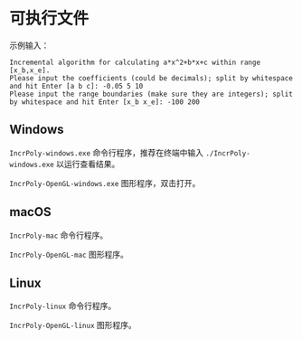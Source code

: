 # 可执行文件

示例输入：

```
Incremental algorithm for calculating a*x^2+b*x+c within range [x_b,x_e].
Please input the coefficients (could be decimals); split by whitespace and hit Enter [a b c]: -0.05 5 10
Please input the range boundaries (make sure they are integers); split by whitespace and hit Enter [x_b x_e]: -100 200
```

## Windows

`IncrPoly-windows.exe` 命令行程序，推荐在终端中输入 `./IncrPoly-windows.exe` 以运行查看结果。

`IncrPoly-OpenGL-windows.exe` 图形程序，双击打开。

## macOS

`IncrPoly-mac` 命令行程序。

`IncrPoly-OpenGL-mac` 图形程序。

## Linux

`IncrPoly-linux` 命令行程序。

`IncrPoly-OpenGL-linux` 图形程序。
